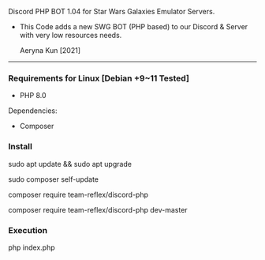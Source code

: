 Discord PHP BOT 1.04 for Star Wars Galaxies Emulator Servers.

* This Code adds a new SWG BOT (PHP based) to our
Discord & Server with very low resources needs.

   Aeryna Kun [2021]
 
 ----------------------------

### Requirements for Linux [Debian +9~11 Tested]

- PHP 8.0


Dependencies:
- Composer



### Install


sudo apt update && sudo apt upgrade


sudo composer self-update

composer require team-reflex/discord-php

composer require team-reflex/discord-php dev-master



### Execution

php index.php

